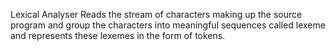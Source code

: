 Lexical Analyser Reads the stream of characters making up the source program and group the characters into meaningful sequences called lexeme and represents these lexemes in the form of tokens.
